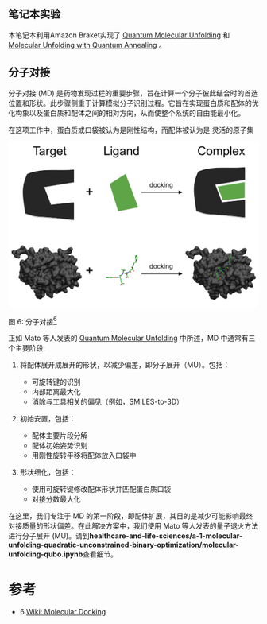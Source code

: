 ## 笔记本实验

本笔记本利用Amazon Braket实现了 
[Quantum Molecular Unfolding](https://arxiv.org/abs/2107.13607) 和 
[Molecular Unfolding with Quantum Annealing](https://www.youtube.com/watch?v=1NmAXIHAF2Y) 。

## 分子对接

分子对接 (MD) 是药物发现过程的重要步骤，旨在计算一个分子彼此结合时的首选位置和形状。此步骤侧重于计算模拟分子识别过程。它旨在实现蛋白质和配体的优化构象以及蛋白质和配体之间的相对方向，从而使整个系统的自由能最小化。

在这项工作中，蛋白质或口袋被认为是刚性结构，而配体被认为是
灵活的原子集

![Molecular Docking](../../images/molecule-docking.png)

图 6: 分子对接[<sup>6</sup>](#wiki-docking)

正如 Mato 等人发表的 [Quantum Molecular Unfolding](https://arxiv.org/abs/2107.13607) 中所述，MD 中通常有三个主要阶段:

1. 将配体展开成展开的形状，以减少偏差，即分子展开（MU）。包括：
    * 可旋转键的识别
    * 内部距离最大化
    * 消除与工具相关的偏见（例如，SMILES-to-3D）

2.  初始安置，包括：
    * 配体主要片段分解
    * 配体初始姿势识别
    * 用刚性旋转平移将配体放入口袋中

3.  形状细化，包括：
    * 使用可旋转键修改配体形状并匹配蛋白质口袋
    * 对接分数最大化

在这里，我们专注于 MD 的第一阶段，即配体扩展，其目的是减少可能影响最终对接质量的形状偏差。在此解决方案中，我们使用 Mato 等人发表的量子退火方法进行分子展开 (MU)。请到**healthcare-and-life-sciences/a-1-molecular-unfolding-quadratic-unconstrained-binary-optimization/molecular-unfolding-qubo.ipynb**查看细节。


# 参考
<div id='wiki-rna'></div>

- 6.[Wiki: Molecular Docking](https://en.wikipedia.org/wiki/Docking_(molecular))
